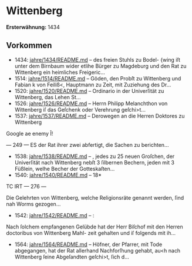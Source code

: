 # Wittenberg

**Ersterwähnung:** 1434

## Vorkommen
- 1434: [jahre/1434/README.md](../jahre/1434/README.md) – des freien Stuhls zu Bodel-
{wing iſt unter dem Birnbaum wider etlihe Bürger zu
Magdeburg und den Rat zu Wittenberg ein heimliches
Freigeric...
- 1514: [jahre/1514/README.md](../jahre/1514/README.md) – Göden, den Probſt zu Wittenberg und Fabian k
von Feiliß\<, Hauptmann zu Zeit, mit Zuziehung des
Dr...
- 1520: [jahre/1520/README.md](../jahre/1520/README.md) – Ordinario in der Univerſität zu Wittenberg, das Lehen
St...
- 1526: [jahre/1526/README.md](../jahre/1526/README.md) – Herrn Philipp Melanchthon von Wittenberg iſ das
Geſchenk oder Verehrung geſchi>t...
- 1537: [jahre/1537/README.md](../jahre/1537/README.md) – Derowegen an die Herren Doktores zu Wittenberg

Google ae enemy Î!


— 249 — ES
der Rat ihrer zwei abfertigt, die Sachen zu berichten...
- 1538: [jahre/1538/README.md](../jahre/1538/README.md) – , jedes zu 25 neuen Groſchen,
der Univerſität nach Wittenberg nebſt 3 ſilbernen Bechern,
jeden mit 3 Füßlein, welhe Becher der Gotteskaſten...
- 1540: [jahre/1540/README.md](../jahre/1540/README.md) – 18*


TC IRT
— 276 —

Die Gelehrten von Wittenberg, welche Religionsräte
genannt werden, ſind nah Worms gezogen...
- 1542: [jahre/1542/README.md](../jahre/1542/README.md) – :

Nach ſolchem empfangenen Gelübde hat der Herr
Biſchof mit den Herren doctoribus von Wittenberg Mahl-
zeit gehalten und iſ folgends mit ih...
- 1564: [jahre/1564/README.md](../jahre/1564/README.md) – Höfner, der Pfarrer, mit Tode abgegangen,
hat der Rat allerhand Nachforſhung gehabt, au<h nach
Wittenberg ſeine Abgeſandten geſchi>t, ſich d...
